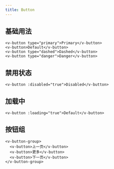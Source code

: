 ```yaml
---
title: Button
---
```


## 基础用法

<ClientOnly><button-demo-base></button-demo-base></ClientOnly>

```vue
<v-button type="primary">Primary</v-button>
<v-button>Default</v-button>
<v-button type="dashed">Dashed</v-button>
<v-button type="danger">Danger</v-button>
```

## 禁用状态

<ClientOnly><button-demo-disabled></button-demo-disabled></ClientOnly>

```vue
<v-button :disabled="true">Disabled</v-button>
```

## 加载中

<ClientOnly><button-demo-loading></button-demo-loading></ClientOnly>

```vue
<v-button :loading="true">Default</v-button>
```

## 按钮组

<ClientOnly><button-demo-group></button-demo-group></ClientOnly>

```vue
<v-button-group>
  <v-button>上一页</v-button>
  <v-button>更多</v-button>
  <v-button>下一页</v-button>
</v-button-group>
```
